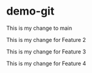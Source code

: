 # demo-git


This is my change to main

This is my change for Feature 2

This is my change for Feature 3

This is my change for Feature 4
